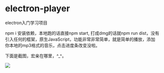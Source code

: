 
# electron-player
electron入门学习项目
 
npm i 安装依赖，本地跑的话直接npm start, 打成dmg的话就npm run dist，没有引入任何的框架，原生JavaScript，功能非常非常简单，就是简单的播放，添加你本地的mp3格式的音乐，点击进度条改变没啦。

下面是截图，宏亲在哪里，^_^。

 <img src="http://a1.qpic.cn/psb?/V13GqyBK3UnIsM/.rlm5ZT9BZBN089sgmSK*EfWkgySrRHNVaVKu1mpjjA!/c/dAwBAAAAAAAA&ek=1&kp=1&pt=0&bo=hgY4BAAAAAARF5w!&tl=3&vuin=252100359&tm=1563087600&sce=60-2-2&rf=0-0">



